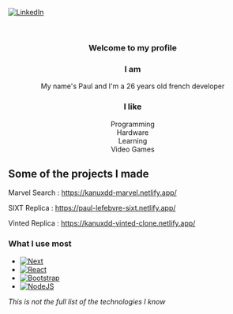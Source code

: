 
[![LinkedIn][linkedin-shield]][linkedin-url]


<br />
<div align="center">
<h3 align="center">Welcome to my profile</h3>

  <p align="center">
  
  ### I am
  My name's Paul and I'm a 26 years old french developer
  
  ### I like
  Programming  
  Hardware  
  Learning  
  Video Games  
  </p>
</div>



## Some of the projects I made

Marvel Search : https://kanuxdd-marvel.netlify.app/

SIXT Replica : https://paul-lefebvre-sixt.netlify.app/

Vinted Replica : https://kanuxdd-vinted-clone.netlify.app/

### What I use most

* [![Next][Next.js]][Next-url]
* [![React][React.js]][React-url]
* [![Bootstrap][Bootstrap.com]][Bootstrap-url]
* [![NodeJS][NodeJS.com]][NodeJS-url]

_This is not the full list of the technologies I know_


<!-- MARKDOWN LINKS & IMAGES -->
<!-- https://www.markdownguide.org/basic-syntax/#reference-style-links -->
[linkedin-shield]: https://img.shields.io/badge/-LinkedIn-black.svg?style=for-the-badge&logo=linkedin&colorB=555
[linkedin-url]: https://linkedin.com/in/paul-lefebvre-258baa214/
[Next.js]: https://img.shields.io/badge/next.js-000000?style=for-the-badge&logo=nextdotjs&logoColor=white
[Next-url]: https://nextjs.org/
[React.js]: https://img.shields.io/badge/React-20232A?style=for-the-badge&logo=react&logoColor=61DAFB
[React-url]: https://reactjs.org/
[Bootstrap.com]: https://img.shields.io/badge/Bootstrap-563D7C?style=for-the-badge&logo=bootstrap&logoColor=white
[Bootstrap-url]: https://getbootstrap.com
[NodeJS.com]: https://img.shields.io/badge/nodejs-0769AD?style=for-the-badge&logo=nodedotjs&logoColor=white&color=grey
[NodeJS-url]: https://nodejs.org
